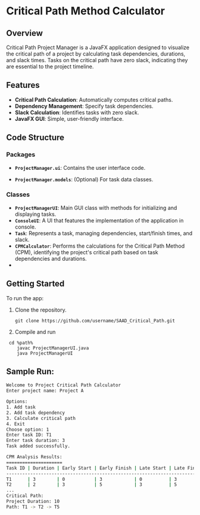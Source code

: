 # Critical Path Method Calculator

## Overview
Critical Path Project Manager is a JavaFX application designed to visualize the critical path of a project by calculating task dependencies, durations, and slack times. Tasks on the critical path have zero slack, indicating they are essential to the project timeline.

## Features
- **Critical Path Calculation**: Automatically computes critical paths.
- **Dependency Management**: Specify task dependencies.
- **Slack Calculation**: Identifies tasks with zero slack.
- **JavaFX GUI**: Simple, user-friendly interface.

## Code Structure
### Packages
- **`ProjectManager.ui`**: Contains the user interface code.

- **`ProjectManager.models`**: (Optional) For task data classes.

### Classes
- **`ProjectManagerUI`**: Main GUI class with methods for initializing and displaying tasks.
- **`ConsoleUI`**: A UI that features the implementation of the application in console.
- **`Task`**: Represents a task, managing dependencies, start/finish times, and slack.
- **`CPMCalculator`**: Performs the calculations for the Critical Path Method (CPM), identifying the project's critical path based on task dependencies and durations.
- 
## Getting Started
To run the app:
1. Clone the repository.
   ```terminal
   git clone https://github.com/username/SAAD_Critical_Path.git
   
2. Compile and run
  ```terminal
   cd %path%
      javac ProjectManagerUI.java
      java ProjectManagerUI
```
## Sample Run: 

```bash
Welcome to Project Critical Path Calculator
Enter project name: Project A

Options:
1. Add task
2. Add task dependency
3. Calculate critical path
4. Exit
Choose option: 1
Enter task ID: T1
Enter task duration: 3
Task added successfully.
```

```bash
CPM Analysis Results:
=====================
Task ID | Duration | Early Start | Early Finish | Late Start | Late Finish | Slack | Dependencies
------------------------------------------------------------------------
T1      | 3        | 0           | 3            | 0          | 3           | 0     | 
T2      | 2        | 3           | 5            | 3          | 5           | 0     | T1
...
Critical Path:
Project Duration: 10
Path: T1 -> T2 -> T5
```
